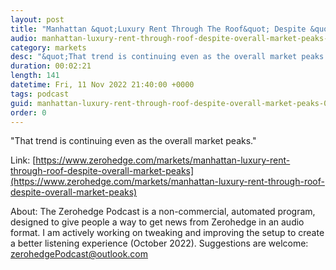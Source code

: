 ```yaml
---
layout: post
title: "Manhattan &quot;Luxury Rent Through The Roof&quot; Despite &quot;Overall Market Peaks&quot;"
audio: manhattan-luxury-rent-through-roof-despite-overall-market-peaks-0
category: markets
desc: "&quot;That trend is continuing even as the overall market peaks.&quot;"
duration: 00:02:21
length: 141
datetime: Fri, 11 Nov 2022 21:40:00 +0000
tags: podcast
guid: manhattan-luxury-rent-through-roof-despite-overall-market-peaks-0
order: 0
---
```

&quot;That trend is continuing even as the overall market peaks.&quot;

Link: [https://www.zerohedge.com/markets/manhattan-luxury-rent-through-roof-despite-overall-market-peaks](https://www.zerohedge.com/markets/manhattan-luxury-rent-through-roof-despite-overall-market-peaks)

About: The Zerohedge Podcast is a non-commercial, automated program, designed to give people a way to get news from Zerohedge in an audio format.  I am actively working on tweaking and improving the setup to create a better listening experience (October 2022).  Suggestions are welcome: [zerohedgePodcast@outlook.com](mailto:zerohedgePodcast@outlook.com)